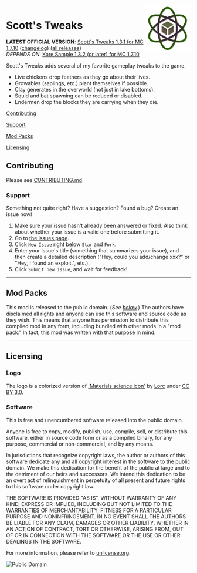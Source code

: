 <img src="https://raw.githubusercontent.com/MinecraftModArchive/ScottsTweaks/develop/art/logo/logo-128.png" align="right" />

# Scott's Tweaks
**LATEST OFFICIAL VERSION**: [Scott's Tweaks 1.3.1 for MC 1.7.10][latest] ([changelog][changelog.md]) ([all 
releases][releases])<br />
*DEPENDS ON*: [Kore Sample 1.3.2 (or later) for MC 1.7.10][koresample]

[latest]: https://www.curseforge.com/minecraft/mc-mods/scotts-tweaks
[releases]: https://github.com/scottkillen-minecraft-mods/scotts-tweaks/releases
[changelog.md]: https://github.com/scottkillen-minecraft-mods/scotts-tweaks/blob/master/src/main/resources/CHANGELOG.md
[koresample]: https://www.curseforge.com/minecraft/mc-mods/kore-sample

Scott's Tweaks adds several of my favorite gameplay tweaks to the game.

- Live chickens drop feathers as they go about their lives.
- Growables (saplings, etc.) plant themselves if possible.
- Clay generates in the overworld (not just in lake bottoms).
- Squid and bat spawning can be reduced or disabled.
- Endermen drop the blocks they are carrying when they die.

[Contributing](#contributing)

[Support](#support)

[Mod Packs](#mod-packs)

[Licensing](#licensing)

## Contributing

Please see [CONTRIBUTING.md](CONTRIBUTING.md).

### Support
Something not quite right?  Have a suggestion?  Found a bug?  Create an issue now!

1. Make sure your issue hasn't already been answered or fixed.  Also think about whether your issue is a valid one
before submitting it.
2. Go to [the issues page][issues].
3. Click [`New Issue`][new] right below `Star` and `Fork`.
4. Enter your Issue's title (something that summarizes your issue), and then create a detailed description ("Hey, could
you add/change xxx?" or "Hey, I found an exploit.", etc.).
5. Click `Submit new issue`, and wait for feedback!

[issues]: https://github.com/scottkillen-minecraft-mods/scotts-tweaks/issues
[new]: https://github.com/scottkillen-minecraft-mods/scotts-tweaks/new

* * *

## Mod Packs

This mod is released to the public domain. (*See [below](#licensing).*) The authors have disclaimed all rights and
anyone can use this software and source code as they wish. This means that anyone has permission to distribute this
compiled mod in any form, including bundled with other mods in a "mod pack." In fact, this mod was written with that
purpose in mind.

* * *

## Licensing

### Logo

The logo is a colorized version of ['Materials science icon'][logo-icon] by [Lorc][lorc-site] under [CC BY 3.0][ccby30].

[logo-icon]: http://game-icons.net/lorc/originals/materials-science.html
[lorc-site]: http://lorcblog.blogspot.com/
[ccby30]: http://creativecommons.org/licenses/by/3.0/

### Software

This is free and unencumbered software released into the public domain.

Anyone is free to copy, modify, publish, use, compile, sell, or distribute this software, either in source code form or
as a compiled binary, for any purpose, commercial or non-commercial, and by any means.

In jurisdictions that recognize copyright laws, the author or authors of this software dedicate any and all copyright
interest in the software to the public domain. We make this dedication for the benefit of the public at large and to the
detriment of our heirs and successors. We intend this dedication to be an overt act of relinquishment in perpetuity of
all present and future rights to this software under copyright law.

THE SOFTWARE IS PROVIDED "AS IS", WITHOUT WARRANTY OF ANY KIND, EXPRESS OR IMPLIED, INCLUDING BUT NOT LIMITED TO THE
WARRANTIES OF MERCHANTABILITY, FITNESS FOR A PARTICULAR PURPOSE AND NONINFRINGEMENT. IN NO EVENT SHALL THE AUTHORS BE
LIABLE FOR ANY CLAIM, DAMAGES OR OTHER LIABILITY, WHETHER IN AN ACTION OF CONTRACT, TORT OR OTHERWISE, ARISING FROM, OUT
OF OR IN CONNECTION WITH THE SOFTWARE OR THE USE OR OTHER DEALINGS IN THE SOFTWARE.

For more information, please refer to [unlicense.org](http://unlicense.org/).

![Public Domain](https://user-images.githubusercontent.com/1509989/60475977-c5ffd680-9c47-11e9-9ca4-84684d6ca26a.png)

